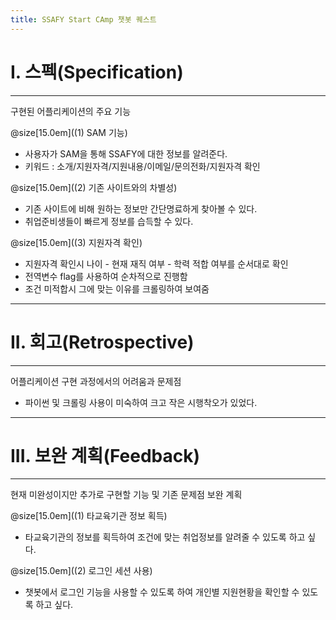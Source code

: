 ```yaml
---
title: SSAFY Start CAmp 챗봇 퀘스트
---
```

# I. 스펙(Specification)
---
구현된 어플리케이션의 주요 기능

@size[15.0em]((1) SAM 기능)
* 사용자가 SAM을 통해 SSAFY에 대한 정보를 알려준다.
* 키워드 : 소개/지원자격/지원내용/이메일/문의전화/지원자격 확인

@size[15.0em]((2) 기존 사이트와의 차별성)
* 기존 사이트에 비해 원하는 정보만 간단명료하게 찾아볼 수 있다.
* 취업준비생들이 빠르게 정보를 습득할 수 있다.

@size[15.0em]((3) 지원자격 확인)
* 지원자격 확인시 나이 - 현재 재직 여부 - 학력 적합 여부를 순서대로 확인
* 전역변수 flag를 사용하여 순차적으로 진행함
* 조건 미적합시 그에 맞는 이유를 크롤링하여 보여줌

---
# II. 회고(Retrospective)
---
어플리케이션 구현 과정에서의 어려움과 문제점

* 파이썬 및 크롤링 사용이 미숙하여 크고 작은 시행착오가 있었다.

---
# III. 보완 계획(Feedback)
---
현재 미완성이지만 추가로 구현할 기능 및 기존 문제점 보완 계획

@size[15.0em]((1) 타교육기관 정보 획득)
* 타교육기관의 정보를 획득하여 조건에 맞는 취업정보를 알려줄 수 있도록 하고 싶다.

@size[15.0em]((2) 로그인 세션 사용)
* 챗봇에서 로그인 기능을 사용할 수 있도록 하여 개인별 지원현황을 확인할 수 있도록 하고 싶다.

